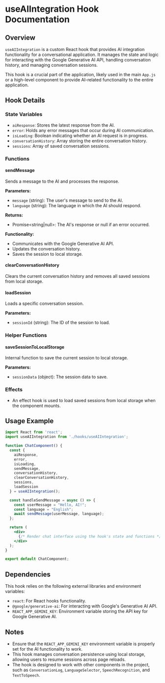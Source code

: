 # useAIIntegration Hook Documentation

## Overview

`useAIIntegration` is a custom React hook that provides AI integration functionality for a conversational application. It manages the state and logic for interacting with the Google Generative AI API, handling conversation history, and managing conversation sessions.

This hook is a crucial part of the application, likely used in the main `App.js` or a high-level component to provide AI-related functionality to the entire application.

## Hook Details

### State Variables

- `aiResponse`: Stores the latest response from the AI.
- `error`: Holds any error messages that occur during AI communication.
- `isLoading`: Boolean indicating whether an AI request is in progress.
- `conversationHistory`: Array storing the entire conversation history.
- `sessions`: Array of saved conversation sessions.

### Functions

#### sendMessage

Sends a message to the AI and processes the response.

**Parameters:**
- `message` (string): The user's message to send to the AI.
- `language` (string): The language in which the AI should respond.

**Returns:**
- Promise<string|null>: The AI's response or null if an error occurred.

**Functionality:**
- Communicates with the Google Generative AI API.
- Updates the conversation history.
- Saves the session to local storage.

#### clearConversationHistory

Clears the current conversation history and removes all saved sessions from local storage.

#### loadSession

Loads a specific conversation session.

**Parameters:**
- `sessionId` (string): The ID of the session to load.

### Helper Functions

#### saveSessionToLocalStorage

Internal function to save the current session to local storage.

**Parameters:**
- `sessionData` (object): The session data to save.

### Effects

- An effect hook is used to load saved sessions from local storage when the component mounts.

## Usage Example

```jsx
import React from 'react';
import useAIIntegration from './hooks/useAIIntegration';

function ChatComponent() {
  const {
    aiResponse,
    error,
    isLoading,
    sendMessage,
    conversationHistory,
    clearConversationHistory,
    sessions,
    loadSession
  } = useAIIntegration();

  const handleSendMessage = async () => {
    const userMessage = "Hello, AI!";
    const language = "English";
    await sendMessage(userMessage, language);
  };

  return (
    <div>
      {/* Render chat interface using the hook's state and functions */}
    </div>
  );
}

export default ChatComponent;
```

## Dependencies

This hook relies on the following external libraries and environment variables:

- `react`: For React hooks functionality.
- `@google/generative-ai`: For interacting with Google's Generative AI API.
- `REACT_APP_GEMINI_KEY`: Environment variable storing the API key for Google Generative AI.

## Notes

- Ensure that the `REACT_APP_GEMINI_KEY` environment variable is properly set for the AI functionality to work.
- This hook manages conversation persistence using local storage, allowing users to resume sessions across page reloads.
- The hook is designed to work with other components in the project, such as `ConversationLog`, `LanguageSelector`, `SpeechRecognition`, and `TextToSpeech`.